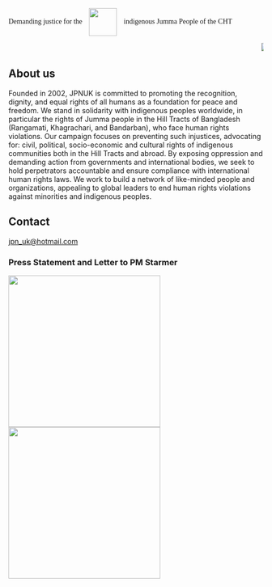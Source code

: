 <p style="font-family: 'Baskerville', serif;">
    Demanding justice for the
    <img src="/pix/circular-logo.avif" align="center" style="width: 55px; padding: 0 10px;">
    indigenous Jumma People of the CHT
</p>

<marquee>
<img src=/pix/roll/3.avif>
<img src=/pix/roll/5.avif>
</marquee>

## About us

Founded in 2002, JPNUK is committed to promoting the recognition, dignity, and equal rights of all humans as a foundation for peace and freedom. We stand in solidarity with indigenous peoples worldwide, in particular the rights of Jumma people in the Hill Tracts of Bangladesh (Rangamati, Khagrachari, and Bandarban), who face human rights violations. Our campaign focuses on preventing such injustices, advocating for: civil, political, socio-economic and cultural rights of indigenous communities both in the Hill Tracts and abroad. By exposing oppression and demanding action from governments and international bodies, we seek to hold perpetrators accountable and ensure compliance with international human rights laws. We work to build a network of like-minded people and organizations, appealing to global leaders to end human rights violations against minorities and indigenous peoples.

## Contact

[jpn\_uk@hotmail.com](mailto:jpn_uk@hotmail.com)

### Press Statement and Letter to PM Starmer

<p><a href="/src/press-release-oct-19.pdf"> <img src="/src/press-release.png" style="width: 300px;"></a><a href=/src/pm-letter-oct-19.pdf><img src="/src/pm-letter.png" style="width: 300px;"></a> 
